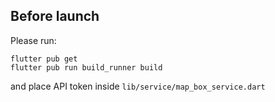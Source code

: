 ## Before launch


Please run:
```
flutter pub get
flutter pub run build_runner build
```

and place API token inside `lib/service/map_box_service.dart`



